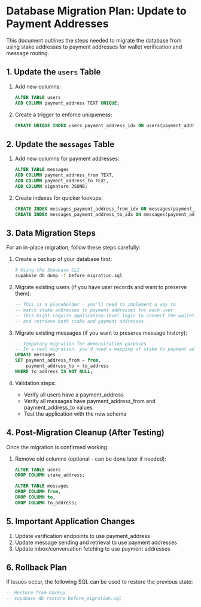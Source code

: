# Database Migration Plan: Update to Payment Addresses

This document outlines the steps needed to migrate the database from using stake addresses to payment addresses for wallet verification and message routing.

## 1. Update the `users` Table

1. Add new columns:
   ```sql
   ALTER TABLE users
   ADD COLUMN payment_address TEXT UNIQUE;
   ```

2. Create a trigger to enforce uniqueness:
   ```sql
   CREATE UNIQUE INDEX users_payment_address_idx ON users(payment_address);
   ```

## 2. Update the `messages` Table

1. Add new columns for payment addresses:
   ```sql
   ALTER TABLE messages
   ADD COLUMN payment_address_from TEXT,
   ADD COLUMN payment_address_to TEXT,
   ADD COLUMN signature JSONB;
   ```

2. Create indexes for quicker lookups:
   ```sql
   CREATE INDEX messages_payment_address_from_idx ON messages(payment_address_from);
   CREATE INDEX messages_payment_address_to_idx ON messages(payment_address_to);
   ```

## 3. Data Migration Steps

For an in-place migration, follow these steps carefully:

1. Create a backup of your database first:
   ```bash
   # Using the Supabase CLI
   supabase db dump -f before_migration.sql
   ```

2. Migrate existing users (if you have user records and want to preserve them):
   ```sql
   -- This is a placeholder - you'll need to implement a way to 
   -- match stake addresses to payment addresses for each user
   -- This might require application-level logic to connect the wallet
   -- and retrieve both stake and payment addresses
   ```

3. Migrate existing messages (if you want to preserve message history):
   ```sql
   -- Temporary migration for demonstration purposes
   -- In a real migration, you'd need a mapping of stake to payment addresses
   UPDATE messages
   SET payment_address_from = from,
       payment_address_to = to_address
   WHERE to_address IS NOT NULL;
   ```

4. Validation steps:
   - Verify all users have a payment_address 
   - Verify all messages have payment_address_from and payment_address_to values
   - Test the application with the new schema

## 4. Post-Migration Cleanup (After Testing)

Once the migration is confirmed working:

1. Remove old columns (optional - can be done later if needed):
   ```sql
   ALTER TABLE users
   DROP COLUMN stake_address;

   ALTER TABLE messages
   DROP COLUMN from,
   DROP COLUMN to,
   DROP COLUMN to_address;
   ```

## 5. Important Application Changes

1. Update verification endpoints to use payment_address
2. Update message sending and retrieval to use payment addresses
3. Update inbox/conversation fetching to use payment addresses

## 6. Rollback Plan

If issues occur, the following SQL can be used to restore the previous state:

```sql
-- Restore from backup
-- supabase db restore before_migration.sql
``` 